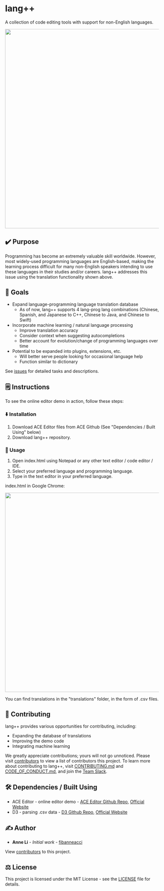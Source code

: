 # lang++
A collection of code editing tools with support for non-English languages.

<img src="https://github.com/fibanneacci/langplusplus/blob/master/assets/demov.gif" width="650">

## ✔️ Purpose

Programming has become an extremely valuable skill worldwide. However, most widely-used programming languages are English-based, making the learning process difficult for many non-English speakers intending to use these languages in their studies and/or careers. lang++ addresses this issue using the translation functionality shown above.

## 🥅 Goals

 * Expand language-programming language translation database
    * As of now, lang++ supports 4 lang-prog lang combinations (Chinese, Spanish, and Japanese to C++, Chinese to Java, and Chinese to Swift)
 * Incorporate machine learning / natural language processing
    * Improve translation accuracy
    * Consider context when suggesting autocompletions
    * Better account for evolution/change of programming languages over time
 * Potential to be expanded into plugins, extensions, etc.
    * Will better serve people looking for occasional language help
    * Function similar to dictionary

See [issues](https://github.com/fibanneacci/langplusplus/issues) for detailed tasks and descriptions.

## 🗒️ Instructions

To see the online editor demo in action, follow these steps:

### ⬇️ Installation

1. Download ACE Editor files from ACE Github (See "Dependencies / Built Using" below)
2. Download lang++ repository.

### 🏃 Usage

1. Open index.html using Notepad or any other text editor / code editor / IDE.
2. Select your preferred language and programming language.
3. Type in the text editor in your preferred language.

index.html in Google Chrome:

<img src="https://github.com/fibanneacci/langplusplus/blob/master/assets/demo.png" width="650">

You can find translations in the "translations" folder, in the form of .csv files.

## 👥 Contributing

lang++ provides various opportunities for contributing, including:

 * Expanding the database of translations
 * Improving the demo code
 * Integrating machine learning

We greatly appreciate contributions; yours will not go unnoticed. Please visit [contributors](https://github.com/fibanneacci/langplusplus/contributors) to view a list of contributors this project. To learn more about contributing to lang++, visit [CONTRIBUTING.md](https://github.com/fibanneacci/langplusplus/blob/master/.github/CONTRIBUTING.md) and [CODE_OF_CONDUCT.md](https://github.com/fibanneacci/langplusplus/blob/master/CODE_OF_CONDUCT.md), and join the [Team Slack](https://join.slack.com/t/lang-co/shared_invite/enQtNTUwOTAzNzYwMzc0LWZjZDE5OTg5YzRlZTA0ZTY5YmU3MTJhNzRhOWM2NmM5N2IyNDIzOWZmYmU3NmI1NDMwMjFjNDBjMzAzMzdmNjg).

## 🛠️ Dependencies / Built Using
* ACE Editor - online editor demo - [ACE Editor Github Repo](https://github.com/ajaxorg/ace), [Official Website](https://ace.c9.io)
* D3 - parsing .csv data - [D3 Github Repo](https://github.com/d3/d3), [Official Website](https://d3js.org)

## ✍️ Author
* **Anne Li** - *Initial work* - [fibanneacci](https://github.com/fibanneacci)

View [contributors](https://github.com/fibanneacci/langplusplus/contributors) to this project.

## ⚖️ License
This project is licensed under the MIT License - see the [LICENSE](https://github.com/fibanneacci/langplusplus/blob/master/LICENSE) file for details.
